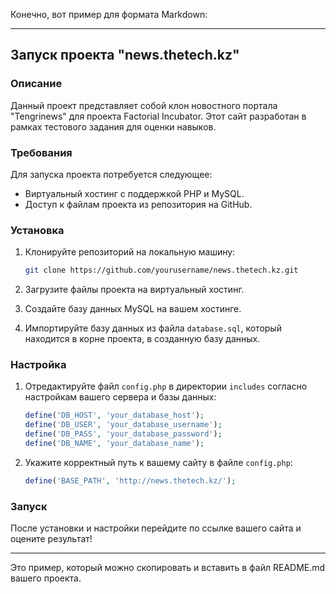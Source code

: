 Конечно, вот пример для формата Markdown:

---

## Запуск проекта "news.thetech.kz"

### Описание
Данный проект представляет собой клон новостного портала "Tengrinews" для проекта Factorial Incubator. Этот сайт разработан в рамках тестового задания для оценки навыков.

### Требования
Для запуска проекта потребуется следующее:
- Виртуальный хостинг с поддержкой PHP и MySQL.
- Доступ к файлам проекта из репозитория на GitHub.

### Установка
1. Клонируйте репозиторий на локальную машину:

   ```bash
   git clone https://github.com/yourusername/news.thetech.kz.git
   ```

2. Загрузите файлы проекта на виртуальный хостинг.

3. Создайте базу данных MySQL на вашем хостинге.

4. Импортируйте базу данных из файла `database.sql`, который находится в корне проекта, в созданную базу данных.

### Настройка
1. Отредактируйте файл `config.php` в директории `includes` согласно настройкам вашего сервера и базы данных:

   ```php
   define('DB_HOST', 'your_database_host');
   define('DB_USER', 'your_database_username');
   define('DB_PASS', 'your_database_password');
   define('DB_NAME', 'your_database_name');
   ```

2. Укажите корректный путь к вашему сайту в файле `config.php`:

   ```php
   define('BASE_PATH', 'http://news.thetech.kz/');
   ```

### Запуск
После установки и настройки перейдите по ссылке вашего сайта и оцените результат!

---

Это пример, который можно скопировать и вставить в файл README.md вашего проекта.
